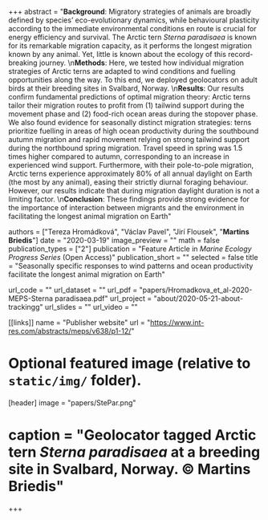 +++
abstract = "**Background**: Migratory strategies of animals are broadly defined by species’ eco-evolutionary dynamics, while behavioural plasticity according to the immediate environmental conditions en route is crucial for energy efficiency and survival. The Arctic tern *Sterna paradisaea* is known for its remarkable migration capacity, as it performs the longest migration known by any animal. Yet, little is known about the ecology of this record-breaking journey.  \n**Methods**: Here, we tested how individual migration strategies of Arctic terns are adapted to wind conditions and fuelling opportunities along the way. To this end, we deployed geolocators on adult birds at their breeding sites in Svalbard, Norway.  \n**Results**: Our results confirm fundamental predictions of optimal migration theory: Arctic terns tailor their migration routes to profit from (1) tailwind support during the movement phase and (2) food-rich ocean areas during the stopover phase. We also found evidence for seasonally distinct migration strategies: terns prioritize fuelling in areas of high ocean productivity during the southbound autumn migration and rapid movement relying on strong tailwind support during the northbound spring migration. Travel speed in spring was 1.5 times higher compared to autumn, corresponding to an increase in experienced wind support. Furthermore, with their pole-to-pole migration, Arctic terns experience approximately 80% of all annual daylight on Earth (the most by any animal), easing their strictly diurnal foraging behaviour. However, our results indicate that during migration daylight duration is not a limiting factor.  \n**Conclusion**: These findings provide strong evidence for the importance of interaction between migrants and the environment in facilitating the longest animal migration on Earth"

authors = ["Tereza Hromádková", "Václav Pavel", "Jirí Flousek", "**Martins Briedis**"]
date = "2020-03-19"
image_preview = ""
math = false
publication_types = ["2"]
publication = "Feature Article in *Marine Ecology Progress Series* (Open Access)"
publication_short = ""
selected = false
title = "Seasonally specific responses to wind patterns and ocean productivity facilitate the longest animal migration on Earth"

url_code = ""
url_dataset = ""
url_pdf = "papers/Hromadkova_et_al-2020-MEPS-Sterna paradisaea.pdf"
url_project = "about/2020-05-21-about-trackingg"
url_slides = ""
url_video = ""

[[links]]
name = "Publisher website"
url = "https://www.int-res.com/abstracts/meps/v638/p1-12/"


# Optional featured image (relative to `static/img/` folder).
[header]
image = "papers/StePar.png"
# caption = "Geolocator tagged Arctic tern *Sterna paradisaea* at a breeding site in Svalbard, Norway. &copy; Martins Briedis"

+++
